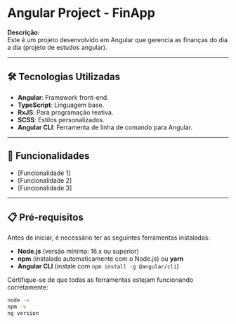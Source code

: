 # Angular Project - FinApp

**Descrição:**  
Este é um projeto desenvolvido em Angular que gerencia as finanças do dia a dia (projeto de estudos angular).  

---

## 🛠️ Tecnologias Utilizadas

- **Angular**: Framework front-end.
- **TypeScript**: Linguagem base.
- **RxJS**: Para programação reativa.
- **SCSS**: Estilos personalizados.
- **Angular CLI**: Ferramenta de linha de comando para Angular.

---

## 🚀 Funcionalidades

- [Funcionalidade 1]
- [Funcionalidade 2]
- [Funcionalidade 3]

---

## 📋 Pré-requisitos

Antes de iniciar, é necessário ter as seguintes ferramentas instaladas:

- **Node.js** (versão mínima: 16.x ou superior)
- **npm** (instalado automaticamente com o Node.js) ou **yarn**
- **Angular CLI** (instale com `npm install -g @angular/cli`)

Certifique-se de que todas as ferramentas estejam funcionando corretamente:

```bash
node -v
npm -v
ng version
